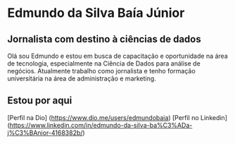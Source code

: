 # Edmundo da Silva Baía Júnior
## Jornalista com destino à ciências de dados
Olá sou Edmundo e estou em busca de capacitação e oportunidade na área de tecnologia, especialmente na Ciência de Dados para análise de negócios. Atualmente trabalho como jornalista e tenho formação universitária na área de administração e marketing.
## Estou por aqui
[Perfil na Dio] (https://www.dio.me/users/edmundobaia)
[Perfil no Linkedin] (https://www.linkedin.com/in/edmundo-da-silva-ba%C3%ADa-j%C3%BAnior-4168382b/)
